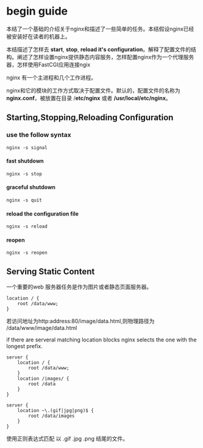 # begin guide

本结了一个基础的介绍关于nginx和描述了一些简单的任务。本结假设nginx已经被安装好在读者的机器上。

本结描述了怎样去 **start**, **stop**, **reload it's configuration**。解释了配置文件的结构。阐述了怎样设置nginx提供静态内容服务，怎样配置nginx作为一个代理服务器，怎样使用FastCGI应用连接ngix

nginx 有一个主进程和几个工作进程。

nginx和它的模块的工作方式取决于配置文件。默认的，配置文件的名称为 **nginx.conf**，被放置在目录 /**etc/nginx** 或者 **/usr/local/etc/nginx**。

## Starting,Stopping,Reloading Configuration

### use the follow syntax

``` shell
nginx -s signal
```

#### fast shutdown

``` shell
nginx -s stop
```

#### graceful shutdown

``` shell
nginx -s quit
```

#### reload the configuration file

``` shell
nginx -s reload
```

#### reopen

``` shell
nginx -s reopen
```

## Serving Static Content

一个重要的web 服务器任务是作为图片或者静态页面服务器。

``` shell
location / {
    root /data/www;
}
```

若访问地址为http:address:80/image/data.html,则物理路径为 /data/www/image/data.html

if there are serveral matching location blocks nginx selects the one with the longest prefix.

``` shell
server {
    location / {
        root /data/www;
    }
    location /images/ {
        root /data
    }
}

```

``` shell
server {
    location ~\.(gif|jpg|png)$ {
        root /data/images
    }
}
```

使用正则表达式匹配 以 .gif .jpg .png 结尾的文件。